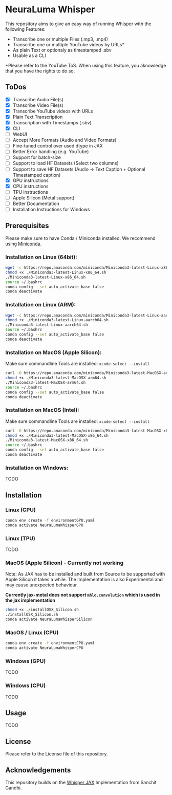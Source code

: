 # NeuraLuma Whisper
This repository aims to give an easy way of running Whisper with the following Features:
- Transcribe one or multiple Files (.mp3, .mp4)
- Transcribe one or multiple YouTube videos by URLs*
- As plain Text or optionaly as timestamped .sbv
- Usable as a CLI

*Please refer to the YouTube ToS. When using this feature, you aknowledge that you have the rights to do so.

## ToDos
- [x] Transcribe Audio File(s)
- [x] Transcribe Video File(s)
- [x] Transcribe YouTube videos with URLs
- [x] Plain Text Transcription
- [x] Transcription with Timestamps (.sbv)
- [x] CLI
- [ ] WebUI
- [ ] Accept More Formats (Audio and Video Formats)
- [ ] Fine-tuned control over used dtype in JAX
- [ ] Better Error handling (e.g. YouTube)
- [ ] Support for batch-size
- [ ] Support to load HF Datasets (Select two columns)
- [ ] Support to save HF Datasets (Audio -> Text Caption + Optional Timestamped caption)
- [x] GPU instructions
- [x] CPU instructions
- [ ] TPU instructions
- [ ] Apple Silicon (Metal support)
- [ ] Better Documentation
- [ ] Installation Instructions for Windows

## Prerequisites
Please make sure to have Conda / Miniconda installed. We recommend using [Miniconda](https://docs.conda.io/en/latest/miniconda.html).

### Installation on Linux (64bit):
```sh
wget -c https://repo.anaconda.com/miniconda/Miniconda3-latest-Linux-x86_64.sh
chmod +x ./Miniconda3-latest-Linux-x86_64.sh
./Miniconda3-latest-Linux-x86_64.sh 
source ~/.bashrc
conda config --set auto_activate_base false
conda deactivate
```

### Installation on Linux (ARM):
```sh
wget -c https://repo.anaconda.com/miniconda/Miniconda3-latest-Linux-aarch64.sh
chmod +x ./Miniconda3-latest-Linux-aarch64.sh
./Miniconda3-latest-Linux-aarch64.sh 
source ~/.bashrc
conda config --set auto_activate_base false
conda deactivate
```

### Installation on MacOS (Apple Silicon):
Make sure commandline Tools are installed: `xcode-select --install`
```sh
curl -O https://repo.anaconda.com/miniconda/Miniconda3-latest-MacOSX-arm64.sh
chmod +x ./Miniconda3-latest-MacOSX-arm64.sh
./Miniconda3-latest-MacOSX-arm64.sh 
source ~/.bashrc
conda config --set auto_activate_base false
conda deactivate
```

### Installation on MacOS (Intel):
Make sure commandline Tools are installed: `xcode-select --install`
```sh
curl -O https://repo.anaconda.com/miniconda/Miniconda3-latest-MacOSX-x86_64.sh
chmod +x ./Miniconda3-latest-MacOSX-x86_64.sh
./Miniconda3-latest-MacOSX-x86_64.sh 
source ~/.bashrc
conda config --set auto_activate_base false
conda deactivate
```

### Installation on Windows:
TODO

## Installation

### Linux (GPU)
```sh
conda env create -f environmentGPU.yaml
conda activate NeuraLumaWhisperGPU
```
### Linux (TPU)
TODO

### MacOS (Apple Silicon) - Currently not working
Note: As JAX has to be installed and built from Source to be supported with Apple Silicon it takes a while. The Implementation is also Experimental and may cause unexpected behaviour.

**Currently jax-metal does not support `mhlo.convolution` which is used in the jax implementation**

```sh
chmod +x ./installOSX_Silicon.sh
./installOSX_Silicon.sh
conda activate NeuraLumaWhisperSilicon
```

### MacOS / Linux (CPU)
```sh
conda env create -f environmentCPU.yaml
conda activate NeuraLumaWhisperCPU
```

### Windows (GPU)
TODO

### Windows (CPU)
TODO

## Usage
TODO

## License
Please refer to the License file of this repository.

## Acknowledgements
This repository builds on the [Whisper JAX](https://github.com/sanchit-gandhi/whisper-jax/tree/main) Implementation from Sanchit Gandhi.